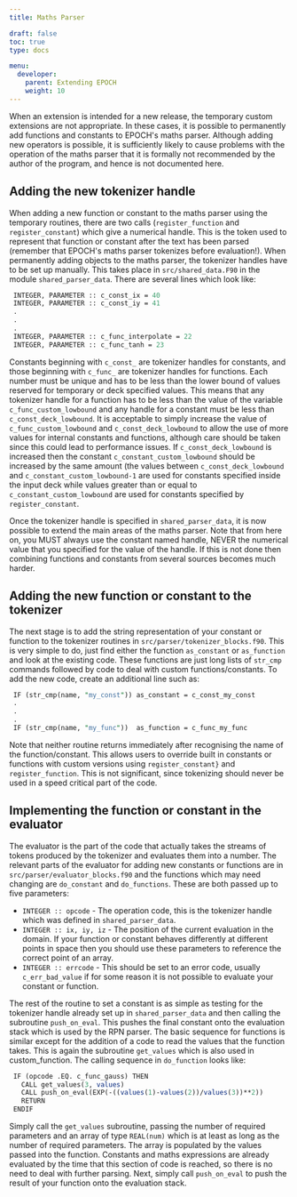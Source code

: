 ```yaml
---
title: Maths Parser

draft: false
toc: true
type: docs

menu:
  developer:
    parent: Extending EPOCH
    weight: 10
---
```


When an extension is intended for a new release, the temporary custom extensions
are not appropriate. In these cases, it is possible to permanently add functions
and constants to
EPOCH's maths parser. Although adding new operators is possible, it is
sufficiently likely to cause problems with the operation of the maths parser
that it is formally not recommended by the author of the program, and hence is
not documented here.

## Adding the new tokenizer handle
When adding a new function or constant to the maths parser using the temporary
routines, there are two calls (`register_function` and
`register_constant`) which give a numerical handle. This is the
token used to represent that function or constant after the text has been parsed
(remember that EPOCH's maths parser tokenizes before evaluation!). When
permanently adding objects to the maths parser, the tokenizer handles have to
be set up manually. This takes place in `src/shared_data.F90` in
the module `shared_parser_data`. There are several lines which
look like:
 ```perl
  INTEGER, PARAMETER :: c_const_ix = 40
  INTEGER, PARAMETER :: c_const_iy = 41
  .
  .
  .
  INTEGER, PARAMETER :: c_func_interpolate = 22
  INTEGER, PARAMETER :: c_func_tanh = 23
 ```
Constants beginning with `c_const_` are tokenizer handles for
constants, and those beginning with `c_func_` are tokenizer handles
for functions. Each number must be unique and has to be less than
the lower bound of values reserved for temporary or deck
specified values. This means that any tokenizer handle for a function has to be
less than the value of the variable `c_func_custom_lowbound` and
any handle for a constant must be less than
`c_const_deck_lowbound`. It is acceptable to simply increase the
value of `c_func_custom_lowbound` and
`c_const_deck_lowbound` to
allow the use of more values for internal constants and functions, although
care should be taken since this could lead to performance issues.
If `c_const_deck_lowbound` is increased then the constant
`c_constant_custom_lowbound` should be increased by the same
amount (the values between `c_const_deck_lowbound` and
`c_constant_custom_lowbound-1` are used for constants specified
inside the input deck while values greater than or equal to
`c_constant_custom_lowbound` are used for constants specified
by `register_constant`.

Once the tokenizer handle is specified in `shared_parser_data`, it
is now possible to extend the main areas of the maths parser. Note that from
here on, you MUST always use the constant named handle, NEVER the numerical
value that you specified for the value of the handle. If this is not done
then combining functions and constants from several sources becomes much harder.

## Adding the new function or constant to the tokenizer
The next stage is to add the string representation of your constant or function
to the tokenizer routines in
`src/parser/tokenizer_blocks.f90`. This is very simple to do, just
find either the function `as_constant` or `as_function`
and look at the existing code. These functions are just long lists of
`str_cmp` commands followed by code to deal with custom
functions/constants. To add the new code, create an additional line such as:
 ```perl
  IF (str_cmp(name, "my_const")) as_constant = c_const_my_const
  .
  .
  .
  IF (str_cmp(name, "my_func"))  as_function = c_func_my_func
 ```
Note that neither routine returns immediately after recognising the name of the
function/constant. This allows users to override built in constants or
functions with custom versions using `register_constant}`
and `register_function`. This is not significant, since tokenizing
should never be used in a speed critical part of the code.

## Implementing the function or constant in the evaluator
The evaluator is the part of the code that actually takes the streams of tokens
produced by the tokenizer and evaluates them into a number. The relevant parts
of the evaluator for adding new constants or functions are in
`src/parser/evaluator_blocks.f90` and the functions which may need
changing are `do_constant` and `do_functions`. These are
both passed up to five parameters:
 
-  `INTEGER :: opcode` - The operation code, this is the tokenizer handle
  which was defined in `shared_parser_data`.
-  `INTEGER :: ix, iy, iz` - The position of the current evaluation in the
  domain. If your function or constant behaves differently at different points
  in space then you should use these parameters to reference the correct point
  of an array.
-  `INTEGER :: errcode` - This should be set to an error code, usually 
  `c_err_bad_value` if for some reason it is not possible to evaluate your
   constant or function.
  

The rest of the routine to set a constant is as simple as testing for the
tokenizer handle already set up in `shared_parser_data` and then
calling the subroutine `push_on_eval`. This pushes the final
constant onto the evaluation stack which is used by the RPN parser. The basic
sequence for functions is similar except for the addition of a code to read
the values that the function takes. This is again the subroutine
`get_values` which is also used in custom_function. The calling
sequence in `do_function` looks like:
 ```perl
  IF (opcode .EQ. c_func_gauss) THEN
    CALL get_values(3, values)
    CALL push_on_eval(EXP(-((values(1)-values(2))/values(3))**2))
    RETURN
  ENDIF
 ```
Simply call the `get_values` subroutine, passing the number of
required parameters and an array of type `REAL(num)` which is at
least as long as the number of required parameters. The array is populated
by the values passed into the function. Constants and maths expressions are
already evaluated by the time that this section of code is reached, so there is
no need to deal with further parsing. Next, simply call
`push_on_eval` to push the result of your function onto the
evaluation stack.